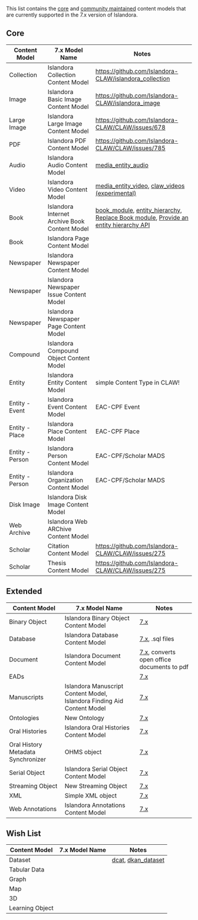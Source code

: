 This list contains the [core](https://github.com/Islandora/islandora/wiki/Content-Models) and [community maintained](https://github.com/Islandora-Labs/islandora_awesome) content models that are currently supported in the 7.x version of Islandora.  

## Core 
| Content Model | 7.x Model Name | Notes |
|---|---|---
| Collection | Islandora Collection Content Model | https://github.com/Islandora-CLAW/islandora_collection  |
| Image | Islandora Basic Image Content Model | https://github.com/Islandora-CLAW/islandora_image |
| Large Image | Islandora Large Image Content Model | https://github.com/Islandora-CLAW/CLAW/issues/678 |
| PDF | Islandora PDF Content Model | https://github.com/Islandora-CLAW/CLAW/issues/785 |
| Audio | Islandora Audio Content Model | [media_entity_audio](https://www.drupal.org/project/media_entity_audio) |
| Video | Islandora Video Content Model | [media_entity_video](https://www.drupal.org/project/media_entity_video), [claw_videos (experimental)](https://github.com/Natkeeran/islandora_video) |
| Book| Islandora Internet Archive Book Content Model | [book_module](https://www.drupal.org/docs/8/core/modules/book), [entity_hierarchy](https://www.drupal.org/project/entity_hierarchy), [Replace Book module](https://www.drupal.org/project/entity_hierarchy/issues/2862096), [Provide an entity hierarchy API](https://www.drupal.org/project/ideas/issues/267855) |
| Book| Islandora Page Content Model | |
| Newspaper | Islandora Newspaper Content Model | |
| Newspaper | Islandora Newspaper Issue Content Model | |
| Newspaper | Islandora Newspaper Page Content Model | |
| Compound | Islandora Compound Object Content Model | |
| Entity| Islandora Entity Content Model | simple Content Type in CLAW! | 
| Entity - Event | Islandora Event Content Model | EAC-CPF Event | 
| Entity - Place | Islandora Place Content Model |  EAC-CPF Place | 
| Entity - Person | Islandora Person Content Model | EAC-CPF/Scholar MADS | 
| Entity - Person | Islandora Organization Content Model | EAC-CPF/Scholar MADS | 
| Disk Image | Islandora Disk Image Content Model | |
| Web Archive | Islandora Web ARChive Content Model | |
| Scholar | Citation Content Model | https://github.com/Islandora-CLAW/CLAW/issues/275 |
| Scholar | Thesis Content Model | https://github.com/Islandora-CLAW/CLAW/issues/275 |

## Extended 
| Content Model | 7.x Model Name | Notes |
|---|---|---
| Binary Object  | Islandora Binary Object Content Model | [7.x](https://github.com/Islandora-Labs/islandora_binary_object) |
| Database  | Islandora Database Content Model | [7.x](https://github.com/axfelix/islandora_solution_pack_database), .sql files |
| Document  | Islandora Document Content Model | [7.x](https://github.com/discoverygarden/islandora_solution_pack_document/blob/7.x/xml/islandora_document_collection_policy.xml), converts open office documents to pdf |
| EADs  |  | [7.x](https://github.com/DrexelUniversityLibraries/islandora_solution_pack_ead) |
| Manuscripts  | Islandora Manuscript Content Model, Islandora Finding Aid Content Model | [7.x](https://github.com/discoverygarden/islandora_solution_pack_manuscript) |
| Ontologies  | New Ontology | [7.x](https://github.com/DiegoPino/islandora_solution_pack_ontologies-7.x-dev) |
| Oral Histories  | Islandora Oral Histories Content Model | [7.x](https://github.com/Islandora-Labs/islandora_solution_pack_oralhistories) |
| Oral History Metadata Synchronizer  | OHMS object | [7.x](https://github.com/ubermichael/islandora_solution_pack_ohms) |
| Serial Object | Islandora Serial Object Content Model| [7.x](https://github.com/discoverygarden/islandora_solution_pack_serial) |
| Streaming Object | New Streaming Object | [7.x](https://github.com/rosiel/islandora_solution_pack_streaming_media) |
| XML | Simple XML object | [7.x](https://github.com/mjordan/islandora_solution_pack_xml) |
| Web Annotations | Islandora Annotations Content Model| [7.x](https://github.com/digitalutsc/islandora_web_annotations) |

## Wish List
| Content Model | 7.x Model Name | Notes |
|---|---|---
| Dataset |  | [dcat](https://www.drupal.org/project/dcat), [dkan_dataset](https://www.drupal.org/project/dkan_dataset) |
| Tabular Data |  |  |
| Graph |  |  |
| Map |  |  |
| 3D |  |  |
| Learning Object |  |  |






